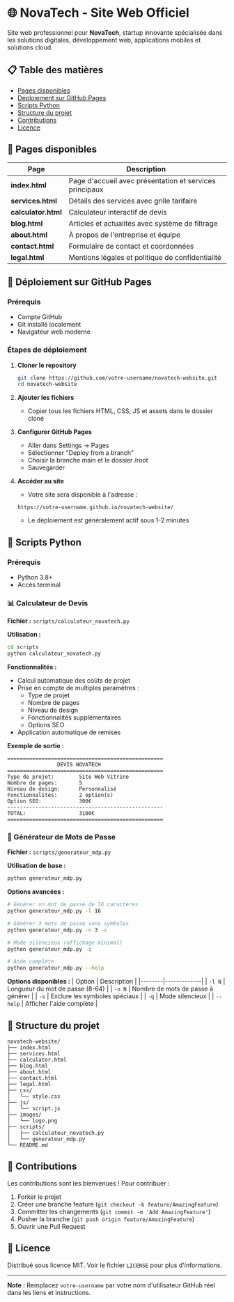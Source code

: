 # 🌐 NovaTech - Site Web Officiel

Site web professionnel pour **NovaTech**, startup innovante spécialisée dans les solutions digitales, développement web, applications mobiles et solutions cloud.

## 📋 Table des matières
- [Pages disponibles](#-pages-disponibles)
- [Déploiement sur GitHub Pages](#-déploiement-sur-github-pages)
- [Scripts Python](#-scripts-python)
- [Structure du projet](#-structure-du-projet)
- [Contributions](#-contributions)
- [Licence](#-licence)

## 📄 Pages disponibles

| Page | Description |
|------|-------------|
| **index.html** | Page d'accueil avec présentation et services principaux |
| **services.html** | Détails des services avec grille tarifaire |
| **calculator.html** | Calculateur interactif de devis |
| **blog.html** | Articles et actualités avec système de filtrage |
| **about.html** | À propos de l'entreprise et équipe |
| **contact.html** | Formulaire de contact et coordonnées |
| **legal.html** | Mentions légales et politique de confidentialité |

## 🚀 Déploiement sur GitHub Pages

### Prérequis
- Compte GitHub
- Git installé localement
- Navigateur web moderne

### Étapes de déploiement
1. **Cloner le repository**
   ```bash
   git clone https://github.com/votre-username/novatech-website.git
   cd novatech-website
   ```

2. **Ajouter les fichiers**
   - Copier tous les fichiers HTML, CSS, JS et assets dans le dossier cloné

3. **Configurer GitHub Pages**
   - Aller dans Settings → Pages
   - Sélectionner "Deploy from a branch"
   - Choisir la branche main et le dossier /root
   - Sauvegarder

4. **Accéder au site**
   - Votre site sera disponible à l'adresse :
   ```
   https://votre-username.github.io/novatech-website/
   ```
   - Le déploiement est généralement actif sous 1-2 minutes

## 🐍 Scripts Python

### Prérequis
- Python 3.8+
- Accès terminal

### 📊 Calculateur de Devis
**Fichier :** `scripts/calculateur_novatech.py`

**Utilisation :**
```bash
cd scripts
python calculateur_novatech.py
```

**Fonctionnalités :**
- Calcul automatique des coûts de projet
- Prise en compte de multiples paramètres :
  - Type de projet
  - Nombre de pages
  - Niveau de design
  - Fonctionnalités supplémentaires
  - Options SEO
- Application automatique de remises

**Exemple de sortie :**
```
==================================================
                DEVIS NOVATECH                
==================================================
Type de projet:        Site Web Vitrine
Nombre de pages:       5
Niveau de design:      Personnalisé
Fonctionnalités:       2 option(s)
Option SEO:            300€
--------------------------------------------------
TOTAL:                 3100€
==================================================
```

### 🔐 Générateur de Mots de Passe
**Fichier :** `scripts/generateur_mdp.py`

**Utilisation de base :**
```bash
python generateur_mdp.py
```

**Options avancées :**
```bash
# Générer un mot de passe de 16 caractères
python generateur_mdp.py -l 16

# Générer 3 mots de passe sans symboles
python generateur_mdp.py -n 3 -s

# Mode silencieux (affichage minimal)
python generateur_mdp.py -q

# Aide complète
python generateur_mdp.py --help
```

**Options disponibles :**
| Option | Description |
|--------|-------------|
| `-l N` | Longueur du mot de passe (8-64) |
| `-n N` | Nombre de mots de passe à générer |
| `-s` | Exclure les symboles spéciaux |
| `-q` | Mode silencieux |
| `--help` | Afficher l'aide complète |

## 📁 Structure du projet
```
novatech-website/
├── index.html
├── services.html
├── calculator.html
├── blog.html
├── about.html
├── contact.html
├── legal.html
├── css/
│   └── style.css
├── js/
│   └── script.js
├── images/
│   └── logo.png
├── scripts/
│   ├── calculateur_novatech.py
│   └── generateur_mdp.py
└── README.md
```

## 🤝 Contributions
Les contributions sont les bienvenues ! Pour contribuer :
1. Forker le projet
2. Créer une branche feature (`git checkout -b feature/AmazingFeature`)
3. Committer les changements (`git commit -m 'Add AmazingFeature'`)
4. Pusher la branche (`git push origin feature/AmazingFeature`)
5. Ouvrir une Pull Request

## 📜 Licence
Distribué sous licence MIT. Voir le fichier `LICENSE` pour plus d'informations.

---

**Note :** Remplacez `votre-username` par votre nom d'utilisateur GitHub réel dans les liens et instructions.